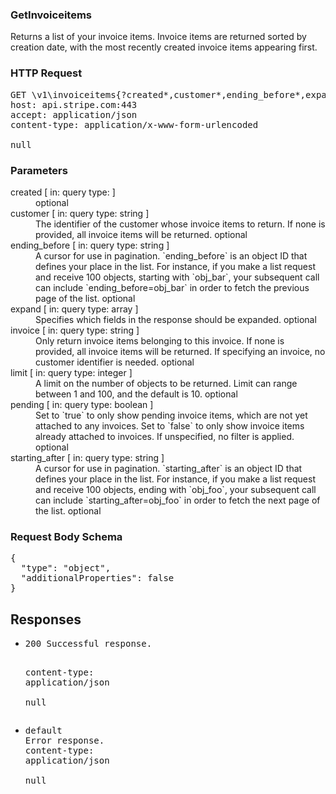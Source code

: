 <!DOCTYPE html><html><head><title></title><link rel="stylesheet" href="./OpenApi.css"/><meta charset="utf-8"/><meta name="viewport" content="width=device-width, initial-scale=1"/></head><body><article><section class="requestOverview"><h1 class="request-summary">GetInvoiceitems</h1><p class="request-description"><p>Returns a list of your invoice items. Invoice items are returned sorted by creation date, with the most recently created invoice items appearing first.</p></p></section><section class="http"><h3>HTTP Request</h3><pre class="http-example"><span class="request-line">GET</span> <span class="http-target">\v1\invoiceitems{?created*,customer*,ending_before*,expand*,invoice*,limit*,pending*,starting_after*}</span> <span class="http-version">HTTP/1.1</span>&#xA;<span class="header-line">host</span>: <span class="header-value">api.stripe.com:443</span>&#xA;<span class="header-line">accept</span>: <span class="header-value">application/json</span>&#xA;<span class="header-line">content-type</span>: <span class="header-value">application/x-www-form-urlencoded</span>&#xA;&#xA;null</pre></section><dl class="parameters"><h3>Parameters</h3><dt class="parameter"><span class="parameter-name">created</span> [ in: <span class="parameter-location">query</span> type: <span class="parameter-type"></span> ]</dt><dd class="parameter"><span class="parameter-description"></span> <span class="parameter-required">optional</span></dd><dt class="parameter"><span class="parameter-name">customer</span> [ in: <span class="parameter-location">query</span> type: <span class="parameter-type">string</span> ]</dt><dd class="parameter"><span class="parameter-description">The identifier of the customer whose invoice items to return. If none is provided, all invoice items will be returned.</span> <span class="parameter-required">optional</span></dd><dt class="parameter"><span class="parameter-name">ending_before</span> [ in: <span class="parameter-location">query</span> type: <span class="parameter-type">string</span> ]</dt><dd class="parameter"><span class="parameter-description">A cursor for use in pagination. `ending_before` is an object ID that defines your place in the list. For instance, if you make a list request and receive 100 objects, starting with `obj_bar`, your subsequent call can include `ending_before=obj_bar` in order to fetch the previous page of the list.</span> <span class="parameter-required">optional</span></dd><dt class="parameter"><span class="parameter-name">expand</span> [ in: <span class="parameter-location">query</span> type: <span class="parameter-type">array</span> ]</dt><dd class="parameter"><span class="parameter-description">Specifies which fields in the response should be expanded.</span> <span class="parameter-required">optional</span></dd><dt class="parameter"><span class="parameter-name">invoice</span> [ in: <span class="parameter-location">query</span> type: <span class="parameter-type">string</span> ]</dt><dd class="parameter"><span class="parameter-description">Only return invoice items belonging to this invoice. If none is provided, all invoice items will be returned. If specifying an invoice, no customer identifier is needed.</span> <span class="parameter-required">optional</span></dd><dt class="parameter"><span class="parameter-name">limit</span> [ in: <span class="parameter-location">query</span> type: <span class="parameter-type">integer</span> ]</dt><dd class="parameter"><span class="parameter-description">A limit on the number of objects to be returned. Limit can range between 1 and 100, and the default is 10.</span> <span class="parameter-required">optional</span></dd><dt class="parameter"><span class="parameter-name">pending</span> [ in: <span class="parameter-location">query</span> type: <span class="parameter-type">boolean</span> ]</dt><dd class="parameter"><span class="parameter-description">Set to `true` to only show pending invoice items, which are not yet attached to any invoices. Set to `false` to only show invoice items already attached to invoices. If unspecified, no filter is applied.</span> <span class="parameter-required">optional</span></dd><dt class="parameter"><span class="parameter-name">starting_after</span> [ in: <span class="parameter-location">query</span> type: <span class="parameter-type">string</span> ]</dt><dd class="parameter"><span class="parameter-description">A cursor for use in pagination. `starting_after` is an object ID that defines your place in the list. For instance, if you make a list request and receive 100 objects, ending with `obj_foo`, your subsequent call can include `starting_after=obj_foo` in order to fetch the next page of the list.</span> <span class="parameter-required">optional</span></dd></dl><section class="requestContent"><h3>Request Body Schema</h3><pre class="schema">{&#xA;  &quot;type&quot;: &quot;object&quot;,&#xA;  &quot;additionalProperties&quot;: false&#xA;}</pre></section><section class="responses"><h2>Responses</h2><ul class="responses"><li class="response"><pre class="http-example"><span class="status-line">200</span> <span class="status-description">Successful response.</span>
<span class="header-line">content-type</span>: <span class="header-value">application/json</span>&#xA;&#xA;null</pre></li><li class="response"><pre class="http-example"><span class="status-line">default</span> <span class="status-description">Error response.</span>
<span class="header-line">content-type</span>: <span class="header-value">application/json</span>&#xA;&#xA;null</pre></li></ul></section></article></body></html>